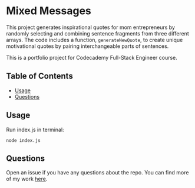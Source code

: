 # Mixed Messages

This project generates inspirational quotes for mom entrepreneurs by randomly selecting and combining sentence fragments from three different arrays. The code includes a function, `generateNewQuote`, to create unique motivational quotes by pairing interchangeable parts of sentences.

This is a portfolio project for Codecademy Full-Stack Engineer course.

## Table of Contents

- [Usage](#usage)
- [Questions](#questions)

## Usage

Run index.js in terminal:
```
node index.js
```

## Questions

Open an issue if you have any questions about the repo. You can find more of my work [here](https://github.com/zolotavina).